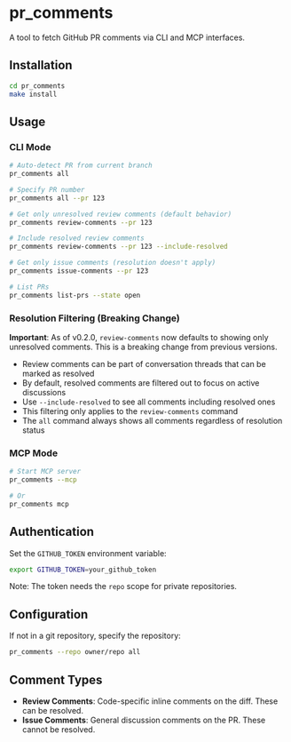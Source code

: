 # pr_comments

A tool to fetch GitHub PR comments via CLI and MCP interfaces.

## Installation

```bash
cd pr_comments
make install
```

## Usage

### CLI Mode

```bash
# Auto-detect PR from current branch
pr_comments all

# Specify PR number
pr_comments all --pr 123

# Get only unresolved review comments (default behavior)
pr_comments review-comments --pr 123

# Include resolved review comments
pr_comments review-comments --pr 123 --include-resolved

# Get only issue comments (resolution doesn't apply)
pr_comments issue-comments --pr 123

# List PRs
pr_comments list-prs --state open
```

### Resolution Filtering (Breaking Change)

**Important**: As of v0.2.0, `review-comments` now defaults to showing only unresolved comments. This is a breaking change from previous versions.

- Review comments can be part of conversation threads that can be marked as resolved
- By default, resolved comments are filtered out to focus on active discussions
- Use `--include-resolved` to see all comments including resolved ones
- This filtering only applies to the `review-comments` command
- The `all` command always shows all comments regardless of resolution status

### MCP Mode

```bash
# Start MCP server
pr_comments --mcp

# Or
pr_comments mcp
```

## Authentication

Set the `GITHUB_TOKEN` environment variable:

```bash
export GITHUB_TOKEN=your_github_token
```

Note: The token needs the `repo` scope for private repositories.

## Configuration

If not in a git repository, specify the repository:

```bash
pr_comments --repo owner/repo all
```

## Comment Types

- **Review Comments**: Code-specific inline comments on the diff. These can be resolved.
- **Issue Comments**: General discussion comments on the PR. These cannot be resolved.